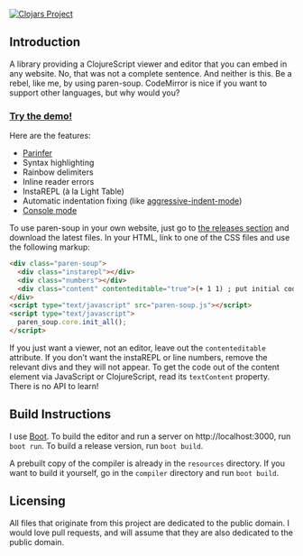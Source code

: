 [![Clojars Project](https://img.shields.io/clojars/v/paren-soup.svg)](https://clojars.org/paren-soup)

## Introduction

A library providing a ClojureScript viewer and editor that you can embed in any website. No, that was not a complete sentence. And neither is this. Be a rebel, like me, by using paren-soup. CodeMirror is nice if you want to support other languages, but why would you?

### [Try the demo!](http://oakes.github.io/paren-soup)

Here are the features:

* [Parinfer](http://shaunlebron.github.io/parinfer/)
* Syntax highlighting
* Rainbow delimiters
* Inline reader errors
* InstaREPL (à la Light Table)
* Automatic indentation fixing (like [aggressive-indent-mode](https://github.com/Malabarba/aggressive-indent-mode))
* [Console mode](http://oakes.github.io/paren-soup/repl.html)

To use paren-soup in your own website, just go to [the releases section](https://github.com/oakes/paren-soup/releases) and download the latest files. In your HTML, link to one of the CSS files and use the following markup:
```html
<div class="paren-soup">
  <div class="instarepl"></div>
  <div class="numbers"></div>
  <div class="content" contenteditable="true">(+ 1 1) ; put initial code here</div>
</div>
<script type="text/javascript" src="paren-soup.js"></script>
<script type="text/javascript">
  paren_soup.core.init_all();
</script>
```
If you just want a viewer, not an editor, leave out the `contenteditable` attribute. If you don’t want the instaREPL or line numbers, remove the relevant divs and they will not appear. To get the code out of the content element via JavaScript or ClojureScript, read its `textContent` property. There is no API to learn!

## Build Instructions

I use [Boot](http://boot-clj.com/). To build the editor and run a server on http://localhost:3000, run `boot run`. To build a release version, run `boot build`.

A prebuilt copy of the compiler is already in the `resources` directory. If you want to build it yourself, go in the `compiler` directory and run `boot build`.

## Licensing

All files that originate from this project are dedicated to the public domain. I would love pull requests, and will assume that they are also dedicated to the public domain.
